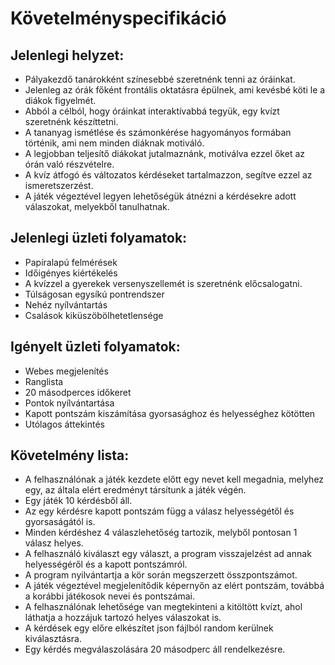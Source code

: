 # Követelményspecifikáció

## Jelenlegi helyzet:
- Pályakezdő tanárokként színesebbé szeretnénk tenni az óráinkat.
- Jelenleg az órák főként frontális oktatásra épülnek, ami kevésbé köti le a diákok figyelmét.
- Abból a célból, hogy óráinkat interaktívabbá tegyük, egy kvízt szeretnénk készíttetni.
- A tananyag ismétlése és számonkérése hagyományos formában történik, ami nem minden diáknak motiváló.
- A legjobban teljesítő diákokat jutalmaznánk, motiválva ezzel őket az órán való részvételre.
- A kvíz átfogó és változatos kérdéseket tartalmazzon, segítve ezzel az ismeretszerzést.
- A játék végeztével legyen lehetőségük átnézni a kérdésekre adott válaszokat, melyekből tanulhatnak.

## Jelenlegi üzleti folyamatok:
- Papíralapú felmérések
- Időigényes kiértékelés
- A kvízzel a gyerekek versenyszellemét is szeretnénk előcsalogatni.
- Túlságosan egysíkú pontrendszer
- Nehéz nyílvántartás
- Csalások kiküszöbölhetetlensége


## Igényelt üzleti folyamatok:
- Webes megjelenítés
- Ranglista
- 20 másodperces időkeret
- Pontok nyílvántartása
- Kapott pontszám kiszámítása gyorsasághoz és helyességhez kötötten
- Utólagos áttekintés 

## Követelmény lista:
- A felhasználónak a játék kezdete előtt egy nevet kell megadnia, melyhez egy, az általa elért eredményt társítunk a játék végén.
- Egy játék 10 kérdésből áll.
- Az egy kérdésre kapott pontszám függ a válasz helyességétől és gyorsaságától is.
- Minden kérdéshez 4 válaszlehetőség tartozik, melyből pontosan 1 válasz helyes.
- A felhasználó kiválaszt egy választ, a program visszajelzést ad annak helyességéről és a kapott pontszámról.
- A program nyilvántartja a kör során megszerzett összpontszámot.
- A játék végeztével megjelenítődik képernyőn az elért pontszám, továbbá a korábbi játékosok nevei és pontszámai.
- A felhasználónak lehetősége van megtekinteni a kitöltött kvízt, ahol láthatja a hozzájuk tartozó helyes válaszokat is.
- A kérdések egy előre elkészítet json fájlból random kerülnek kiválasztásra.
- Egy kérdés megválaszolására 20 másodperc áll rendelkezésre.
